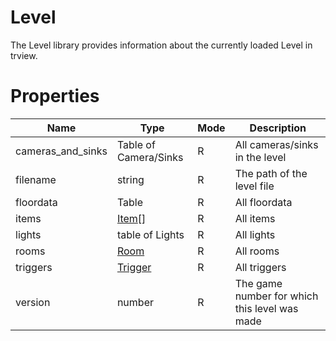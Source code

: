 # Level

The Level library provides information about the currently loaded Level in trview.

# Properties
| Name | Type | Mode | Description |
| ---- | ---- | ---- | ---- |
| cameras_and_sinks | Table of Camera/Sinks | R | All cameras/sinks in the level |
| filename | string | R | The path of the level file |
| floordata | Table | R | All floordata |
| items | [Item](item.md)[] | R | All items |
| lights | table of Lights | R | All lights |
| rooms | [Room](room.md) | R | All rooms |
| triggers | [Trigger](trigger.md) | R | All triggers |
| version | number | R | The game number for which this level was made |